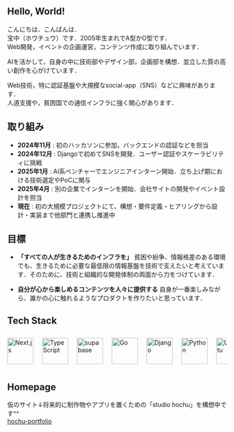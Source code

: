 ## Hello, World!
こんにちは．こんばんは．  
宝中（ホウチュウ）です．2005年生まれでA型かO型です．  
Web開発，イベントの企画運営，コンテンツ作成に取り組んでいます．

AIを活かして，自身の中に技術部やデザイン部，企画部を構想．並立した質の高い創作を心がけています．

Web技術，特に認証基盤や大規模なsocial-app（SNS）などに興味があります．  
人道支援や，貧困国での通信インフラに強く関心があります．

## 取り組み
- **2024年11月** : 初のハッカソンに参加，バックエンドの認証などを担当  
- **2024年12月** : Djangoで初めてSNSを開発．ユーザー認証やスケーラビリティに挑戦  
- **2025年1月** : AI系ベンチャーでエンジニアインターン開始．立ち上げ期における技術選定やPoCに関与  
- **2025年4月** : 別の企業でインターンを開始．会社サイトの開発やイベント設計を担当  
- **現在** : 初の大規模プロジェクトにて、構想・要件定義・ヒアリングから設計・実装まで他部門と連携し推進中

## 目標
- **「すべての人が生きるためのインフラを」**
貧困や紛争、情報格差のある環境でも、生きるために必要な最低限の情報基盤を技術で支えたいと考えています．そのために、技術と組織的な開発体制の両面から力をつけています．

- **自分が心から楽しめるコンテンツを人々に提供する**
自身が一番楽しみながら、誰かの心に触れるようなプロダクトを作りたいと思っています．

## Tech Stack
<div style="display: flex; overflow-x: auto; gap: 20px; padding: 10px 0;">            
  <img src="https://cdn.jsdelivr.net/gh/devicons/devicon@latest/icons/nextjs/nextjs-original.svg" height="60" alt="Next.js">
  <img src="https://cdn.jsdelivr.net/gh/devicons/devicon@latest/icons/typescript/typescript-original.svg" height="60" alt="TypeScript">
  <img src="https://cdn.jsdelivr.net/gh/devicons/devicon@latest/icons/supabase/supabase-original.svg" height="60" alt="supabase">
  <img src="https://cdn.jsdelivr.net/gh/devicons/devicon@latest/icons/go/go-original-wordmark.svg" height="60" alt="Go">
  <img src="https://cdn.jsdelivr.net/gh/devicons/devicon@latest/icons/django/django-plain-wordmark.svg" height="60" alt="Django">
  <img src="https://cdn.jsdelivr.net/gh/devicons/devicon@latest/icons/python/python-original.svg" height="60" alt="Python">
  <img src="https://cdn.jsdelivr.net/gh/devicons/devicon@latest/icons/ubuntu/ubuntu-original.svg" height="60" alt="Ubuntu">        
</div>

## Homepage
仮のサイト↓将来的に制作物やアプリを置くための「studio hochu」を構想中です^^  
[hochu-portfolio](https://hochu-portfolio.vercel.app/)
